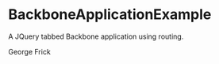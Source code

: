 BackboneApplicationExample
==========================

A JQuery tabbed Backbone application using routing.

George Frick
